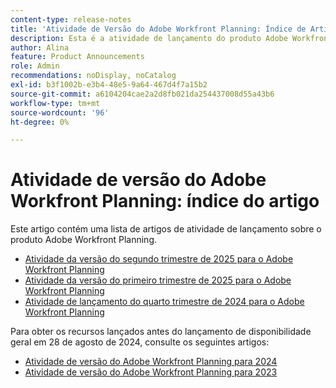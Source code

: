 ```yaml
---
content-type: release-notes
title: 'Atividade de Versão do Adobe Workfront Planning: Índice de Artigos'
description: Esta é a atividade de lançamento do produto Adobe Workfront Planning.
author: Alina
feature: Product Announcements
role: Admin
recommendations: noDisplay, noCatalog
exl-id: b3f1002b-e3b4-48e5-9a64-467d4f7a15b2
source-git-commit: a6104204cae2a2d8fb021da254437008d55a43b6
workflow-type: tm+mt
source-wordcount: '96'
ht-degree: 0%

---
```


# Atividade de versão do Adobe Workfront Planning: índice do artigo

Este artigo contém uma lista de artigos de atividade de lançamento sobre o produto Adobe Workfront Planning.

* [Atividade da versão do segundo trimestre de 2025 para o Adobe Workfront Planning](/help/quicksilver/product-announcements/product-releases/planning-release-activity/planning-release-activity-25-q2.md)
* [Atividade da versão do primeiro trimestre de 2025 para o Adobe Workfront Planning](/help/quicksilver/product-announcements/product-releases/planning-release-activity/planning-release-activity-25-q1.md)
* [Atividade de lançamento do quarto trimestre de 2024 para o Adobe Workfront Planning](/help/quicksilver/product-announcements/product-releases/planning-release-activity/planning-release-activity-24-q4.md)

<!-- remove this after 25.1 and consider removing the pages too-->

Para obter os recursos lançados antes do lançamento de disponibilidade geral em 28 de agosto de 2024, consulte os seguintes artigos:

* [Atividade de versão do Adobe Workfront Planning para 2024](/help/quicksilver/planning/general/release-activity.md)
* [Atividade de versão do Adobe Workfront Planning para 2023](/help/quicksilver/planning/general/release-activity-archives-2023.md)
